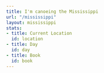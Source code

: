 ```yaml
---
title: I'm canoeing the Mississippi
url: "/mississippi"
layout: mississippi
stats:
- title: Current Location
  id: location
- title: Day
  id: day
- title: Book
  id: book
---
```

